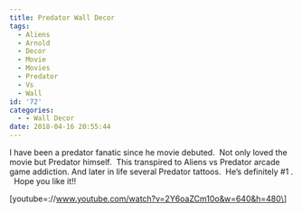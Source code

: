 ```yaml
---
title: Predator Wall Decor
tags:
  - Aliens
  - Arnold
  - Decor
  - Movie
  - Movies
  - Predator
  - Vs
  - Wall
id: '72'
categories:
  - - Wall Decor
date: 2018-04-16 20:55:44
---
```


I have been a predator fanatic since he movie debuted.  Not only loved the movie but Predator himself.  This transpired to Aliens vs Predator arcade game addiction. And later in life several Predator tattoos.  He’s definitely #1 .   Hope you like it!!

\[youtube=://www.youtube.com/watch?v=2Y6oaZCm10o&w=640&h=480\]